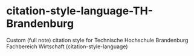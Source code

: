 # citation-style-language-TH-Brandenburg
Custom (full note) citation style for Technische Hochschule Brandenburg Fachbereich Wirtschaft (citation-style-language)

